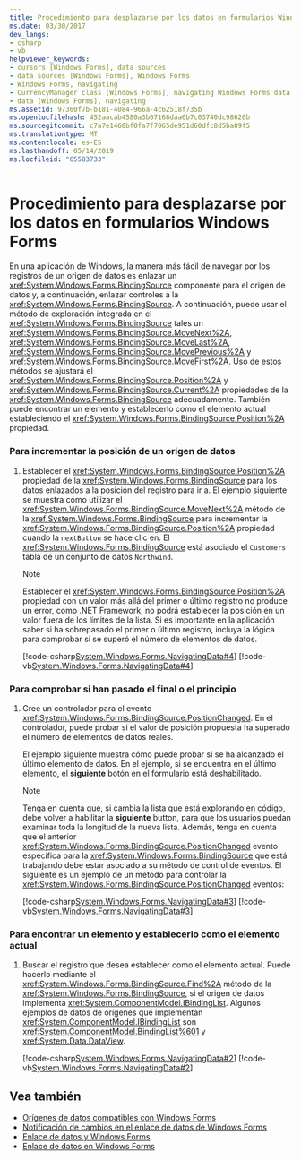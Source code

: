 ```yaml
---
title: Procedimiento para desplazarse por los datos en formularios Windows Forms
ms.date: 03/30/2017
dev_langs:
- csharp
- vb
helpviewer_keywords:
- cursors [Windows Forms], data sources
- data sources [Windows Forms], Windows Forms
- Windows Forms, navigating
- CurrencyManager class [Windows Forms], navigating Windows Forms data
- data [Windows Forms], navigating
ms.assetid: 97360f7b-b181-4084-966a-4c62518f735b
ms.openlocfilehash: 452aacab4580a3b07168daa6b7c03740dc98620b
ms.sourcegitcommit: c7a7e1468bf0fa7f7065de951d60dfc8d5ba89f5
ms.translationtype: MT
ms.contentlocale: es-ES
ms.lasthandoff: 05/14/2019
ms.locfileid: "65583733"
---
```

# <a name="how-to-navigate-data-in-windows-forms"></a>Procedimiento para desplazarse por los datos en formularios Windows Forms
En una aplicación de Windows, la manera más fácil de navegar por los registros de un origen de datos es enlazar un <xref:System.Windows.Forms.BindingSource> componente para el origen de datos y, a continuación, enlazar controles a la <xref:System.Windows.Forms.BindingSource>. A continuación, puede usar el método de exploración integrada en el <xref:System.Windows.Forms.BindingSource> tales un <xref:System.Windows.Forms.BindingSource.MoveNext%2A>, <xref:System.Windows.Forms.BindingSource.MoveLast%2A>, <xref:System.Windows.Forms.BindingSource.MovePrevious%2A> y <xref:System.Windows.Forms.BindingSource.MoveFirst%2A>. Uso de estos métodos se ajustará el <xref:System.Windows.Forms.BindingSource.Position%2A> y <xref:System.Windows.Forms.BindingSource.Current%2A> propiedades de la <xref:System.Windows.Forms.BindingSource> adecuadamente. También puede encontrar un elemento y establecerlo como el elemento actual estableciendo el <xref:System.Windows.Forms.BindingSource.Position%2A> propiedad.  
  
### <a name="to-increment-the-position-in-a-data-source"></a>Para incrementar la posición de un origen de datos  
  
1. Establecer el <xref:System.Windows.Forms.BindingSource.Position%2A> propiedad de la <xref:System.Windows.Forms.BindingSource> para los datos enlazados a la posición del registro para ir a. El ejemplo siguiente se muestra cómo utilizar el <xref:System.Windows.Forms.BindingSource.MoveNext%2A> método de la <xref:System.Windows.Forms.BindingSource> para incrementar la <xref:System.Windows.Forms.BindingSource.Position%2A> propiedad cuando la `nextButton` se hace clic en. El <xref:System.Windows.Forms.BindingSource> está asociado el `Customers` tabla de un conjunto de datos `Northwind`.  
  
    > [!NOTE]
    >  Establecer el <xref:System.Windows.Forms.BindingSource.Position%2A> propiedad con un valor más allá del primer o último registro no produce un error, como .NET Framework, no podrá establecer la posición en un valor fuera de los límites de la lista. Si es importante en la aplicación saber si ha sobrepasado el primer o último registro, incluya la lógica para comprobar si se superó el número de elementos de datos.  
  
     [!code-csharp[System.Windows.Forms.NavigatingData#4](~/samples/snippets/csharp/VS_Snippets_Winforms/System.Windows.Forms.NavigatingData/CS/Form1.cs#4)]
     [!code-vb[System.Windows.Forms.NavigatingData#4](~/samples/snippets/visualbasic/VS_Snippets_Winforms/System.Windows.Forms.NavigatingData/VB/Form1.vb#4)]  
  
### <a name="to-check-whether-you-have-passed-the-end-or-beginning"></a>Para comprobar si han pasado el final o el principio  
  
1. Cree un controlador para el evento <xref:System.Windows.Forms.BindingSource.PositionChanged>. En el controlador, puede probar si el valor de posición propuesta ha superado el número de elementos de datos reales.  
  
     El ejemplo siguiente muestra cómo puede probar si se ha alcanzado el último elemento de datos. En el ejemplo, si se encuentra en el último elemento, el **siguiente** botón en el formulario está deshabilitado.  
  
    > [!NOTE]
    >  Tenga en cuenta que, si cambia la lista que está explorando en código, debe volver a habilitar la **siguiente** button, para que los usuarios puedan examinar toda la longitud de la nueva lista. Además, tenga en cuenta que el anterior <xref:System.Windows.Forms.BindingSource.PositionChanged> evento específica para la <xref:System.Windows.Forms.BindingSource> que está trabajando debe estar asociado a su método de control de eventos. El siguiente es un ejemplo de un método para controlar la <xref:System.Windows.Forms.BindingSource.PositionChanged> eventos:  
  
     [!code-csharp[System.Windows.Forms.NavigatingData#3](~/samples/snippets/csharp/VS_Snippets_Winforms/System.Windows.Forms.NavigatingData/CS/Form1.cs#3)]
     [!code-vb[System.Windows.Forms.NavigatingData#3](~/samples/snippets/visualbasic/VS_Snippets_Winforms/System.Windows.Forms.NavigatingData/VB/Form1.vb#3)]  
  
### <a name="to-find-an-item-and-set-it-as-the-current-item"></a>Para encontrar un elemento y establecerlo como el elemento actual  
  
1. Buscar el registro que desea establecer como el elemento actual. Puede hacerlo mediante el <xref:System.Windows.Forms.BindingSource.Find%2A> método de la <xref:System.Windows.Forms.BindingSource>, si el origen de datos implementa <xref:System.ComponentModel.IBindingList>. Algunos ejemplos de datos de orígenes que implementan <xref:System.ComponentModel.IBindingList> son <xref:System.ComponentModel.BindingList%601> y <xref:System.Data.DataView>.  
  
     [!code-csharp[System.Windows.Forms.NavigatingData#2](~/samples/snippets/csharp/VS_Snippets_Winforms/System.Windows.Forms.NavigatingData/CS/Form1.cs#2)]
     [!code-vb[System.Windows.Forms.NavigatingData#2](~/samples/snippets/visualbasic/VS_Snippets_Winforms/System.Windows.Forms.NavigatingData/VB/Form1.vb#2)]  
  
## <a name="see-also"></a>Vea también

- [Orígenes de datos compatibles con Windows Forms](data-sources-supported-by-windows-forms.md)
- [Notificación de cambios en el enlace de datos de Windows Forms](change-notification-in-windows-forms-data-binding.md)
- [Enlace de datos y Windows Forms](data-binding-and-windows-forms.md)
- [Enlace de datos en Windows Forms](windows-forms-data-binding.md)
